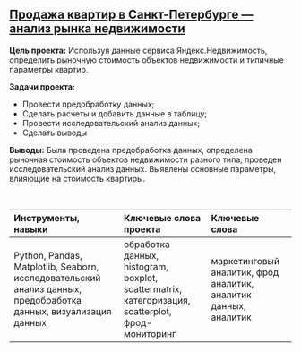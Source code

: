 ## **[Продажа квартир в Санкт-Петербурге — анализ рынка недвижимости](https://github.com/Yulia-Kalenova/Portfolio_Yandex_DA/blob/main/DA_Real_estate_Spb/YP_DA_real_estate_Spb.ipynb)**

**Цель проекта:** Используя данные сервиса Яндекс.Недвижимость, определить рыночную стоимость объектов недвижимости и типичные параметры квартир.

**Задачи проекта:**
- Провести предобработку данных;
- Сделать расчеты и добавить данные в таблицу;
- Провести исследовательский анализ данных;
- Сделать выводы

**Выводы:**
Была проведена предобработка данных, определена рыночная стоимость объектов недвижимости разного типа, проведен исследовательский анализ данных. Выявлены основные параметры, влияющие на стоимость квартиры.

<br>

|Инструменты, навыки |Ключевые слова проекта|Ключевые слова|
|:----------------|:-------|:-------------------|
|Python, Pandas, Matplotlib, Seaborn,  исследовательский анализ данных, предобработка данных, визуализация данных|обработка данных, histogram, boxplot, scattermatrix, категоризация, scatterplot,  фрод-мониторинг| маркетинговый аналитик, фрод аналитик, аналитик данных, аналитик|


